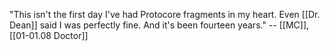 "This isn't the first day I've had Protocore fragments in my heart. Even [[Dr. Dean]] said I was perfectly fine. And it's been fourteen years." -- [[MC]], [[01-01.08 Doctor]]